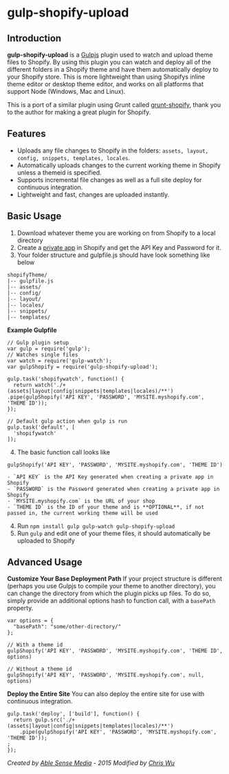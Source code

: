 gulp-shopify-upload
===================

## Introduction

**gulp-shopify-upload** is a [Gulpjs](https://github.com/gulpjs/gulp) plugin used to watch and upload theme files to Shopify.
By using this plugin you can watch and deploy all of the different folders in a Shopify theme and have them automatically deploy to your Shopify store. This is more lightweight than using Shopifys inline theme editor or desktop theme editor, and works on all platforms that support Node (Windows, Mac and Linux).

This is a port of a similar plugin using Grunt called [grunt-shopify](https://github.com/wilr/grunt-shopify), thank you to the author for making a great plugin for Shopify.

## Features

- Uploads any file changes to Shopify in the folders:  `assets, layout, config, snippets, templates, locales`.
- Automatically uploads changes to the current working theme in Shopify unless a themeid is specified.
- Supports incremental file changes as well as a full site deploy for continuous integration.
- Lightweight and fast, changes are uploaded instantly.

## Basic Usage

1. Download whatever theme you are working on from Shopify to a local directory
2. Create a [private app](http://docs.shopify.com/api/authentication/creating-a-private-app) in Shopify and get the API Key and Password for it.
3. Your folder structure and gulpfile.js should have look something like below
```
shopifyTheme/
|-- gulpfile.js
|-- assets/
|-- config/
|-- layout/
|-- locales/
|-- snippets/
|-- templates/
```

**Example Gulpfile**
```
// Gulp plugin setup
var gulp = require('gulp');
// Watches single files
var watch = require('gulp-watch');
var gulpShopify = require('gulp-shopify-upload');

gulp.task('shopifywatch', function() {
  return watch('./+(assets|layout|config|snippets|templates|locales)/**')
.pipe(gulpShopify('API KEY', 'PASSWORD', 'MYSITE.myshopify.com', 'THEME ID'));
});

// Default gulp action when gulp is run
gulp.task('default', [
  'shopifywatch'
]);
```
4. The basic function call looks like
```
gulpShopify('API KEY', 'PASSWORD', 'MYSITE.myshopify.com', 'THEME ID')
```
	- `API KEY` is the API Key generated when creating a private app in Shopify
	- `PASSWORD` is the Password generated when creating a private app in Shopify
	- `MYSITE.myshopify.com` is the URL of your shop
	- `THEME ID` is the ID of your theme and is **OPTIONAL**, if not passed in, the current working theme will be used
4. Run `npm install gulp gulp-watch gulp-shopify-upload`
5. Run `gulp` and edit one of your theme files, it should automatically be uploaded to Shopify

## Advanced Usage
**Customize Your Base Deployment Path**
If your project structure is different (perhaps you use Gulpjs to compile your theme to another directory), you can change the directory from which the plugin picks up files.
To do so, simply provide an additional options hash to function call, with a `basePath` property.

```
var options = {
  "basePath": "some/other-directory/"
};

// With a theme id
gulpShopify('API KEY', 'PASSWORD', 'MYSITE.myshopify.com', 'THEME ID', options)

// Without a theme id
gulpShopify('API KEY', 'PASSWORD', 'MYSITE.myshopify.com', null, options)
```

**Deploy the Entire Site**
You can also deploy the entire site for use with continuous integration.
```
gulp.task('deploy', ['build'], function() {
  return gulp.src('./+(assets|layout|config|snippets|templates|locales)/**')
    .pipe(gulpShopify('API KEY', 'PASSWORD', 'MYSITE.myshopify.com', 'THEME ID'));
;
});
```

*Created by [Able Sense Media](http://ablesense.com) - 2015*
*Modified by [Chris Wu](http://github.com/amouro)*
